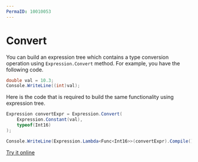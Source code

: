 ```yaml
---
PermaID: 10010053
---
```


# Convert

You can build an expression tree which contains a type conversion operation using `Expression.Convert` method. For example, you have the following code.

```csharp
double val = 10.3;		
Console.WriteLine((int)val);
```

Here is the code that is required to build the same functionality using expression tree. 

```csharp
Expression convertExpr = Expression.Convert(
    Expression.Constant(val),
    typeof(Int16)
);

Console.WriteLine(Expression.Lambda<Func<Int16>>(convertExpr).Compile()());
```

[Try it online](https://dotnetfiddle.net/OhjGsS)